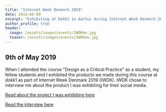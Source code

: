 ```yaml
---
title: "Internet Week Denmark 2019"
date: 2019-05-09
excerpt: "Exhibiting at Dokk1 in Aarhus during Internet Week Denmark 2019"
author_profile: true
header:
  image: /assets/images/events/IWDKme.jpg
  teaser: /assets/images/events/IWDKme.jpg
---
```


## 9th of May 2019

When I attended the course "Design as a Critical Practice" as a student, my fellow students and I exhibited the products we made during this course at dokk1 as part of Internet Week Denmark 2019 (IWDK). IWDK chose to interview me about the product I was exhibiting for their social media.

[Read about the project I was exhibiting here](/prototypes/deathplan/)

[Read the interview here](http://bit.ly/2PYRv7Z)
